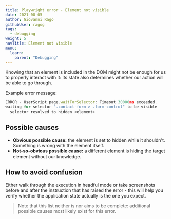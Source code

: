 ```yaml
---
title: Playwright error - Element not visible
date: 2021-08-05
author: Giovanni Rago
githubUser: ragog
tags:
  - debugging
weight: 5
navTitle: Element not visible
menu:
  learn:
    parent: "Debugging"
---
```


Knowing that an element is included in the DOM might not be enough for us to properly interact with it: its state also determines whether our action will be able to go through.

Example error message: 

```js
ERROR - UserScript page.waitForSelector: Timeout 30000ms exceeded. 
waiting for selector ".contact-form > .form-control" to be visible
  selector resolved to hidden <element>
```

## Possible causes

- **Obvious possible cause:** the element is set to hidden while it shouldn't. Something is wrong with the element itself.
- **Not-so-obvious possible cause:** a different element is hiding the target element without our knowledge.

## How to avoid confusion

Either walk through the execution in headful mode or take screenshots before and after the instruction that has raised the error - this will help you verify whether the application state actually is the one you expect. 

> Note that this list neither is nor aims to be complete: additional possible causes most likely exist for this error.
